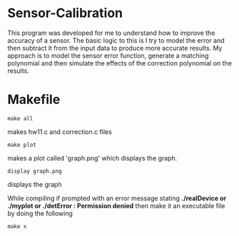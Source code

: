 # Sensor-Calibration
This program was developed for me to understand how to improve the accuracy of a sensor.
The basic logic to this is I try to model the error and then subtract it from the input data to produce more accurate results.
My approach is to model the sensor error function, generate a matching polynomial and then simulate the effects of the correction polynomial on the results.

# Makefile

```UNIX
make all 
```
makes hw11.c and correction.c files

```UNIX
make plot
```
makes a plot called 'graph.png' which displays the graph.

```UNIX
display graph.png
```
displays the graph

While compiling if prompted with an error message stating **./realDevice or ./myplot or ./detError : Permission denied** then make it an executable file by doing the following

```UNIX
make x 
```
